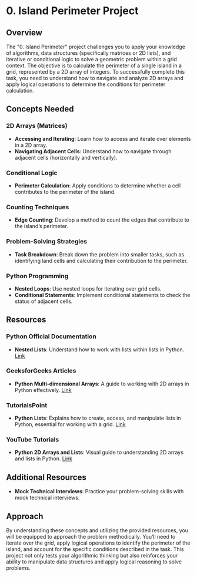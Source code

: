 # 0. Island Perimeter Project

## Overview
The "0. Island Perimeter" project challenges you to apply your knowledge of algorithms, data structures (specifically matrices or 2D lists), and iterative or conditional logic to solve a geometric problem within a grid context. The objective is to calculate the perimeter of a single island in a grid, represented by a 2D array of integers. To successfully complete this task, you need to understand how to navigate and analyze 2D arrays and apply logical operations to determine the conditions for perimeter calculation.

## Concepts Needed

### 2D Arrays (Matrices)
- **Accessing and Iterating**: Learn how to access and iterate over elements in a 2D array.
- **Navigating Adjacent Cells**: Understand how to navigate through adjacent cells (horizontally and vertically).

### Conditional Logic
- **Perimeter Calculation**: Apply conditions to determine whether a cell contributes to the perimeter of the island.

### Counting Techniques
- **Edge Counting**: Develop a method to count the edges that contribute to the island’s perimeter.

### Problem-Solving Strategies
- **Task Breakdown**: Break down the problem into smaller tasks, such as identifying land cells and calculating their contribution to the perimeter.

### Python Programming
- **Nested Loops**: Use nested loops for iterating over grid cells.
- **Conditional Statements**: Implement conditional statements to check the status of adjacent cells.

## Resources

### Python Official Documentation
- **Nested Lists**: Understand how to work with lists within lists in Python. [Link](https://docs.python.org/3/tutorial/datastructures.html#nested-list-comprehensions)

### GeeksforGeeks Articles
- **Python Multi-dimensional Arrays**: A guide to working with 2D arrays in Python effectively. [Link](https://www.geeksforgeeks.org/python-using-2d-arrays-lists/)

### TutorialsPoint
- **Python Lists**: Explains how to create, access, and manipulate lists in Python, essential for working with a grid. [Link](https://www.tutorialspoint.com/python/python_lists.htm)

### YouTube Tutorials
- **Python 2D Arrays and Lists**: Visual guide to understanding 2D arrays and lists in Python. [Link](https://www.youtube.com/watch?v=R-HLU9Fl5ug)

## Additional Resources
- **Mock Technical Interviews**: Practice your problem-solving skills with mock technical interviews.

## Approach
By understanding these concepts and utilizing the provided resources, you will be equipped to approach the problem methodically. You’ll need to iterate over the grid, apply logical operations to identify the perimeter of the island, and account for the specific conditions described in the task. This project not only tests your algorithmic thinking but also reinforces your ability to manipulate data structures and apply logical reasoning to solve problems.


